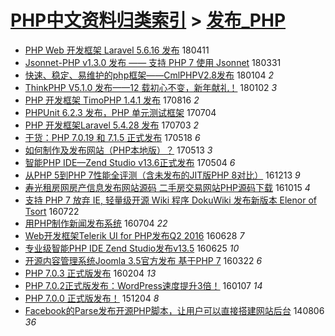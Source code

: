 [PHP中文资料归类索引](../README.md) > [发布_PHP](发布_PHP.md)
====
- [PHP Web 开发框架 Laravel 5.6.16 发布](http://jkwz.applinzi.com/ittc/7090708336679060491.html#PHP+Web+%E5%BC%80%E5%8F%91%E6%A1%86%E6%9E%B6+Laravel+5.6.16+%E5%8F%91%E5%B8%83) 180411  
- [Jsonnet-PHP v1.3.0 发布 —— 支持 PHP 7 使用 Jsonnet](http://jkwz.applinzi.com/ittc/7086302207299552262.html#Jsonnet-PHP+v1.3.0+%E5%8F%91%E5%B8%83+%E2%80%94%E2%80%94+%E6%94%AF%E6%8C%81+PHP+7+%E4%BD%BF%E7%94%A8+Jsonnet) 180331  
- [快速、稳定、易维护的php框架——CmlPHPV2.8发布](http://jkwz.applinzi.com/ittc/7054810531188179974.html#%E5%BF%AB%E9%80%9F%E3%80%81%E7%A8%B3%E5%AE%9A%E3%80%81%E6%98%93%E7%BB%B4%E6%8A%A4%E7%9A%84php%E6%A1%86%E6%9E%B6%E2%80%94%E2%80%94CmlPHPV2.8%E5%8F%91%E5%B8%83) 180104 *2* 
- [ThinkPHP V5.1.0 发布——12 载初心不变，新年献礼！](http://jkwz.applinzi.com/ittc/7054000026492077063.html#ThinkPHP+V5.1.0+%E5%8F%91%E5%B8%83%E2%80%94%E2%80%9412+%E8%BD%BD%E5%88%9D%E5%BF%83%E4%B8%8D%E5%8F%98%EF%BC%8C%E6%96%B0%E5%B9%B4%E7%8C%AE%E7%A4%BC%EF%BC%81) 180102 *3* 
- [PHP 开发框架 TimoPHP 1.4.1 发布](http://jkwz.applinzi.com/ittc/7002482191215625232.html#PHP+%E5%BC%80%E5%8F%91%E6%A1%86%E6%9E%B6+TimoPHP+1.4.1+%E5%8F%91%E5%B8%83) 170816 *2* 
- [PHPUnit 6.2.3 发布，PHP 单元测试框架](http://jkwz.applinzi.com/ittc/6986459602542396420.html#PHPUnit+6.2.3+%E5%8F%91%E5%B8%83%EF%BC%8CPHP+%E5%8D%95%E5%85%83%E6%B5%8B%E8%AF%95%E6%A1%86%E6%9E%B6) 170704  
- [PHP 开发框架Laravel 5.4.28 发布](http://jkwz.applinzi.com/ittc/6986128480079971332.html#PHP+%E5%BC%80%E5%8F%91%E6%A1%86%E6%9E%B6Laravel+5.4.28+%E5%8F%91%E5%B8%83) 170703 *2* 
- [干货：PHP 7.0.19 和 7.1.5 正式发布](http://jkwz.applinzi.com/ittc/6968954417041638404.html#%E5%B9%B2%E8%B4%A7%EF%BC%9APHP+7.0.19+%E5%92%8C+7.1.5+%E6%AD%A3%E5%BC%8F%E5%8F%91%E5%B8%83) 170518 *6* 
- [如何制作及发布网站（PHP本地版）？](http://jkwz.applinzi.com/ittc/6967087056265151493.html#%E5%A6%82%E4%BD%95%E5%88%B6%E4%BD%9C%E5%8F%8A%E5%8F%91%E5%B8%83%E7%BD%91%E7%AB%99%EF%BC%88PHP%E6%9C%AC%E5%9C%B0%E7%89%88%EF%BC%89%EF%BC%9F) 170513 *3* 
- [智能PHP IDE—Zend Studio v13.6正式发布](http://jkwz.applinzi.com/ittc/6963764914240881668.html#%E6%99%BA%E8%83%BDPHP+IDE%E2%80%94Zend+Studio+v13.6%E6%AD%A3%E5%BC%8F%E5%8F%91%E5%B8%83) 170504 *6* 
- [从PHP 5到PHP 7性能全评测（含未发布的JIT版PHP 8对比）](http://jkwz.applinzi.com/ittc/6911053257228420101.html#%E4%BB%8EPHP+5%E5%88%B0PHP+7%E6%80%A7%E8%83%BD%E5%85%A8%E8%AF%84%E6%B5%8B%EF%BC%88%E5%90%AB%E6%9C%AA%E5%8F%91%E5%B8%83%E7%9A%84JIT%E7%89%88PHP+8%E5%AF%B9%E6%AF%94%EF%BC%89) 161213 *9* 
- [寿光租房网房产信息发布网站源码 二手房交易网站PHP源码下载](http://jkwz.applinzi.com/ittc/6889231835116078084.html#%E5%AF%BF%E5%85%89%E7%A7%9F%E6%88%BF%E7%BD%91%E6%88%BF%E4%BA%A7%E4%BF%A1%E6%81%AF%E5%8F%91%E5%B8%83%E7%BD%91%E7%AB%99%E6%BA%90%E7%A0%81+%E4%BA%8C%E6%89%8B%E6%88%BF%E4%BA%A4%E6%98%93%E7%BD%91%E7%AB%99PHP%E6%BA%90%E7%A0%81%E4%B8%8B%E8%BD%BD) 161015 *4* 
- [支持 PHP 7 放弃 IE, 轻量级开源 Wiki 程序 DokuWiki 发布新版本 Elenor of Tsort](http://jkwz.applinzi.com/ittc/6857472260662887429.html#%E6%94%AF%E6%8C%81+PHP+7+%E6%94%BE%E5%BC%83+IE%2C+%E8%BD%BB%E9%87%8F%E7%BA%A7%E5%BC%80%E6%BA%90+Wiki+%E7%A8%8B%E5%BA%8F+DokuWiki+%E5%8F%91%E5%B8%83%E6%96%B0%E7%89%88%E6%9C%AC+Elenor+of+Tsort) 160722  
- [用PHP制作新闻发布系统](http://jkwz.applinzi.com/ittc/6850960751086535684.html#%E7%94%A8PHP%E5%88%B6%E4%BD%9C%E6%96%B0%E9%97%BB%E5%8F%91%E5%B8%83%E7%B3%BB%E7%BB%9F) 160704 *22* 
- [Web开发框架Telerik UI for PHP发布Q2 2016](http://jkwz.applinzi.com/ittc/6848632634670056452.html#Web%E5%BC%80%E5%8F%91%E6%A1%86%E6%9E%B6Telerik+UI+for+PHP%E5%8F%91%E5%B8%83Q2+2016) 160628 *7* 
- [专业级智能PHP IDE Zend Studio发布v13.5](http://jkwz.applinzi.com/ittc/6847518852963107844.html#%E4%B8%93%E4%B8%9A%E7%BA%A7%E6%99%BA%E8%83%BDPHP+IDE+Zend+Studio%E5%8F%91%E5%B8%83v13.5) 160625 *10* 
- [开源内容管理系统Joomla 3.5官方发布 基于PHP 7](http://jkwz.applinzi.com/ittc/6812350665716139013.html#%E5%BC%80%E6%BA%90%E5%86%85%E5%AE%B9%E7%AE%A1%E7%90%86%E7%B3%BB%E7%BB%9FJoomla+3.5%E5%AE%98%E6%96%B9%E5%8F%91%E5%B8%83+%E5%9F%BA%E4%BA%8EPHP+7) 160322 *6* 
- [PHP 7.0.3 正式版发布](http://jkwz.applinzi.com/ittc/6794848168835548165.html#PHP+7.0.3+%E6%AD%A3%E5%BC%8F%E7%89%88%E5%8F%91%E5%B8%83) 160204 *13* 
- [PHP 7.0.2正式版发布：WordPress速度提升3倍！](http://jkwz.applinzi.com/ittc/6784668962189214725.html#PHP+7.0.2%E6%AD%A3%E5%BC%8F%E7%89%88%E5%8F%91%E5%B8%83%EF%BC%9AWordPress%E9%80%9F%E5%BA%A6%E6%8F%90%E5%8D%873%E5%80%8D%EF%BC%81) 160107 *14* 
- [PHP 7.0.0 正式版发布！](http://jkwz.applinzi.com/ittc/6771875854460388357.html#PHP+7.0.0+%E6%AD%A3%E5%BC%8F%E7%89%88%E5%8F%91%E5%B8%83%EF%BC%81) 151204 *8* 
- [Facebook的Parse发布开源PHP脚本，让用户可以直接搭建网站后台](http://jkwz.applinzi.com/ittc/547650611372262310.html#Facebook%E7%9A%84Parse%E5%8F%91%E5%B8%83%E5%BC%80%E6%BA%90PHP%E8%84%9A%E6%9C%AC%EF%BC%8C%E8%AE%A9%E7%94%A8%E6%88%B7%E5%8F%AF%E4%BB%A5%E7%9B%B4%E6%8E%A5%E6%90%AD%E5%BB%BA%E7%BD%91%E7%AB%99%E5%90%8E%E5%8F%B0) 140806 *36* 
